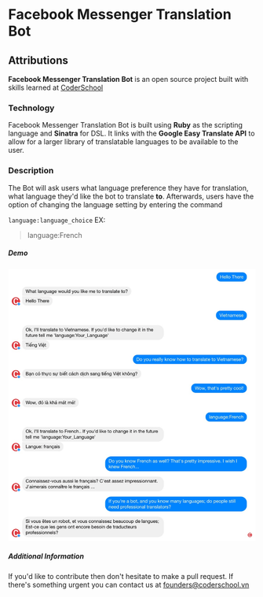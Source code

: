 # Facebook Messenger Translation Bot
## Attributions
**Facebook Messenger Translation Bot** is an open source project built with skills learned at  [CoderSchool](http://http://www.coderschool.vn/)

### Technology
Facebook Messenger Translation Bot is built using **Ruby** as the scripting language and **Sinatra** for DSL. It links with the **Google Easy Translate API** to allow for a larger library of translatable languages to be available to the user.

### Description
The Bot will ask users what language preference they have for translation, what language they'd like the bot to translate **to**. Afterwards, users have the option of changing the language setting by entering the command

`language:language_choice`
EX:
> language:French

##### Demo
![Screen Shot](/img/tutorial.jpg)


##### Additional Information
If you'd like to contribute then don't hesitate to make a pull request. If there's something urgent you can contact us at <founders@coderschool.vn>

